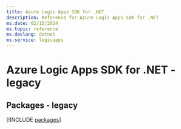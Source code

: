 ```yaml
---
title: Azure Logic Apps SDK for .NET
description: Reference for Azure Logic Apps SDK for .NET
ms.date: 02/15/2024
ms.topic: reference
ms.devlang: dotnet
ms.service: logicapps
---
```

# Azure Logic Apps SDK for .NET - legacy
## Packages - legacy
[!INCLUDE [packages](logic-apps-index.md)]